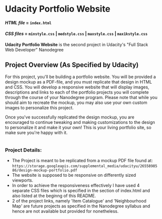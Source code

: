 # Udacity Portfolio Website
#### _HTML file_    =    `index.html`
#### _CSS files_    =    `minstyle.css` | `medstyle.css` | `maxstyle.css` | `max1kstyle.css`


**Udacity Portfolio Website** is the second project in Udacity's "Full Stack Web Developer" Nanodegree 

## Project Overview (As Specified by Udacity)
For this project, you'll be building a portfolio website. You will be provided a design mockup as a PDF-file, and you must replicate that design in HTML and CSS. You will develop a responsive website that will display images, descriptions and links to each of the portfolio projects you will complete through the course of your Nanodegree program. Please note that while you should aim to recreate the mockup, you may also use your own custom images to personalize this project.

Once you've successfully replicated the design mockup, you are encouraged to continue tweaking and making customizations to the design to personalize it and make it your own! This is your living portfolio site, so make sure you're happy with it.
#


### Project Details:
  - The Project is meant to be replicated from a mockup PDF file found at: `https://storage.googleapis.com/supplemental_media/udacityu/2655898586/design-mockup-portfolio.pdf`
  - The website is supposed to be responsive on differently sized viewports.
  - In order to achieve the responsiveness effectively I have used 4 separate CSS files which is specified in the <head> section of index.html and also listed at the beginng of this README.
  - 2 of the project links, namely 'Item Catalogue' and 'Neighbourhood Map' are future projects as specified in the Nanodegree syllabus and hence are not available but provided for nonetheless.
 
